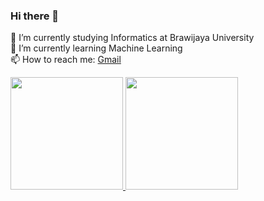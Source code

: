### Hi there 👋

<!--
**amiragn/amiragn** is a ✨ _special_ ✨ repository because its `README.md` (this file) appears on your GitHub profile.

Here are some ideas to get you started:

- 🔭 I’m currently working on ...
- 🌱 I’m currently learning ...
- 👯 I’m looking to collaborate on ...
- 🤔 I’m looking for help with ...
- 💬 Ask me about ...
- 📫 How to reach me: ...
- 😄 Pronouns: ...
- ⚡ Fun fact: ...
-->

🔭 I’m currently studying Informatics at Brawijaya University <br>
🌱 I’m currently learning Machine Learning <br>
📫 How to reach me:  [Gmail](amiraghina03@gmail.com) 

<p align="left">
<a href="https://github.com/amiragn">
  <img height="180em" src="https://github-readme-stats-eight-theta.vercel.app/api?username=amiragn&show_icons=true&theme=algolia&include_all_commits=true&count_private=true"/>
  <img height="180em" src="https://github-readme-stats-eight-theta.vercel.app/api/top-langs/?username=amiragn&layout=compact&layout=compact&theme=algolia"/>
</a>
</p>
